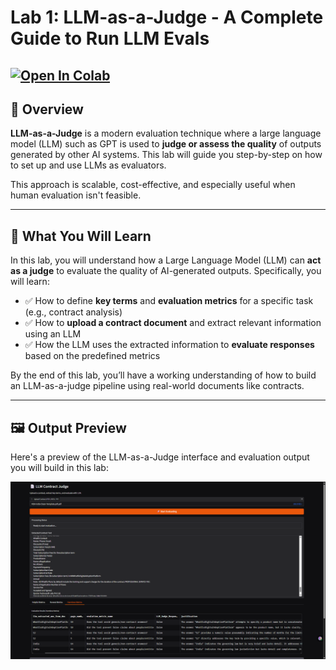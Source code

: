 # Lab 1: LLM-as-a-Judge - A Complete Guide to Run LLM Evals

[![Open In Colab](https://colab.research.google.com/assets/colab-badge.svg)](https://colab.research.google.com/github/sachin0034/MLAI-community-labs/blob/main/AI-evaluation-course-labs/Lab-1(LLM_as_judge)/LLM_As_A_Judge.ipynb)
---

## 🧠 Overview

**LLM-as-a-Judge** is a modern evaluation technique where a large language model (LLM) such as GPT is used to **judge or assess the quality** of outputs generated by other AI systems. This lab will guide you step-by-step on how to set up and use LLMs as evaluators.

This approach is scalable, cost-effective, and especially useful when human evaluation isn't feasible.

---

## 📘 What You Will Learn

In this lab, you will understand how a Large Language Model (LLM) can **act as a judge** to evaluate the quality of AI-generated outputs. Specifically, you will learn:

- ✅ How to define **key terms** and **evaluation metrics** for a specific task (e.g., contract analysis)
- ✅ How to **upload a contract document** and extract relevant information using an LLM
- ✅ How the LLM uses the extracted information to **evaluate responses** based on the predefined metrics

By the end of this lab, you’ll have a working understanding of how to build an LLM-as-a-judge pipeline using real-world documents like contracts.

---

## 🖼️ Output Preview

Here's a preview of the LLM-as-a-Judge interface and evaluation output you will build in this lab:

![LLM-as-a-Judge Output Screenshot](images/img-1.png)
